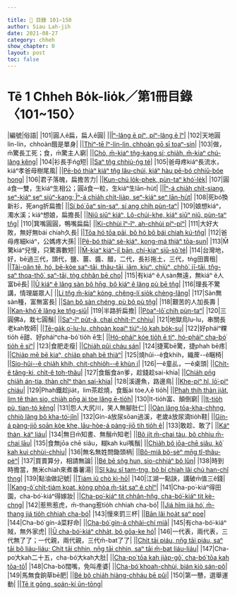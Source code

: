 ```yaml
---

title: 📖 目錄 101~150
author: Siau Lah-jih
date: 2021-08-27
category: chheh
show_chapter: 0
layout: post
toc: false
---
```


# Tē 1 Chheh Bo̍k-lio̍k／第1冊目錄 〈101~150〉



|編號|俗語|
|101|圓人ē扁，扁人ē圓|
||[Îⁿ-lâng ē píⁿ, píⁿ-lâng ē îⁿ](12-11.html)|
|102|天地圓lin-lin，chhoàn餓是單身|
||[Thiⁿ-tē îⁿ-lin-lin, chhoàn gō sī toaⁿ-sin](12-12.html)|
|103|做，m̄驚長工死；食，m̄驚主人窮|
||[Chò, m̄-kiaⁿ tn̂g-kang sí; chia̍h, m̄-kiaⁿ chú-lâng kêng](12-13.html)|
|104|衫長手ńg短|
||[Saⁿ tn̂g chhiú-ńg té](12-14.html)|
|105|爸母疼kiáⁿ長流水，kiáⁿ孝爸母樹尾風|
||[Pē-bó thiàⁿ kiáⁿ tn̂g lâu-chúi, kiáⁿ hàu pē-bó chhiū-bóe hong](12-15.html)|
|106|君子落魄，扁擔苦力|
||[Kun-chú lo̍k-phek, pùn-taⁿ khó͘-le̍k](12-16.html)|
|107|圓á食一雙，生kiáⁿ生相公；圓á食一粒，生kiáⁿ生lān-hu̍t|
||[Îⁿ-á chia̍h chi̍t-siang, seⁿ-kiáⁿ seⁿ siùⁿ-kang; Îⁿ-á chia̍h chi̍t-lia̍p, seⁿ-kiáⁿ seⁿ lān-hu̍t](12-17.html)|
|108|死bó͘換新衫，死ang折扁擔|
||[Sí bó͘ ōaⁿ sin-saⁿ, sí ang chi̍h pùn-taⁿ](12-18.html)|
|109|娘想kiáⁿ，濁水溪；kiáⁿ想娘，扁擔長|
||[Niû siūⁿ kiáⁿ, Lô-chúi-khe, kiáⁿ siūⁿ niû, pùn-taⁿ tn̂g](12-19.html)|
|110|箕嘴圓圓，鴨嘴扁扁|
||[Ki-chhùi îⁿ-îⁿ, ah-chhùi píⁿ-píⁿ](12-20.html)|
|111|大好大敗，無好無bái chiah久長|
||[Tōa hó tōa pāi, bô hó bô bái chiah kú-tn̂g](12-21.html)|
|112|爸母疼細kiáⁿ，公媽疼大孫|
||[Pē-bó thiàⁿ sè-kiáⁿ, kong-má thiàⁿ tōa-sun](12-22.html)|
|113|M̄驚kiáⁿ兒慢，只驚壽數短|
||[M̄-kiaⁿ kiáⁿ-jî bān, chí-kiaⁿ siū-sò͘ té](12-23.html)|
|114|台灣地，好，bē過三代，頭代，鹽、薑、醬、醋，二代，長衫拖土，三代，tǹg田賣租|
||[Tâi-oân tē, hó, bē-kòe saⁿ-tāi, thâu-tāi, iâm, kiuⁿ, chiùⁿ, chhò͘, jī-tāi, tn̂g-saⁿ thoa-thô͘, saⁿ-tāi, tǹg chhân bē cho͘](12-24.html)|
|115|有kiáⁿ ê人sàn無遠，無kiáⁿ ê人富bē長|
||[Ū kiáⁿ ê lâng sàn bô hn̄g, bô kiáⁿ ê lâng pù bē tn̂g](12-25.html)|
|116|理長不驚講，情理屬眾人|
||[Lí tn̂g m̄-kiaⁿ kóng, chêng-lí sio̍k chèng-lâng](12-26.html)|
|117|Sàn無sàn種，富無富長|
||[Sàn bô sàn chéng, pù bô pù tn̂g](12-27.html)|
|118|艱苦的人加長壽 |
||[Kan-khó͘ ê lâng ke tn̂g-siū](12-28.html)|
|119|半路折扁擔|
||[Pòaⁿ-lō͘ chi̍h pùn-taⁿ](12-29.html)|
|120|三圓佛á，栽七圓鬚|
||[Saⁿ-îⁿ pu̍t-á, chai chhit-îⁿ chhiu](12-30.html)|
|121|地獄烏lu-lu，串關長老kah牧師|
||[Tē-ga̍k o͘-lu-lu, chhoàn koaiⁿ tiúⁿ-ló kah bo̍k-su](01-01.html)|
|122|好pháiⁿ粿tio̍h ē甜、好pháiⁿcha-bó͘ tio̍h ē生|
||[Hó-pháiⁿ kóe tio̍h ē tiⁿ, hó-pháiⁿ cha-bó͘ tio̍h ē siⁿ](01-02.html)|
|123|食肥走瘦|
||[Chia̍h pûi cháu sán](01-03.html)|
|124|捷罵bē驚，捷phah bē疼|
||[Chia̍p mē bē kiaⁿ, chia̍p phah bē thiàⁿ](01-04.html)|
|125|燒hûi--ê食khih，織蓆--ê睏椅|
||[Sio-hûi--ê chia̍h khih, chit-chhio̍h--ê khùn í](01-05.html)|
|126|一ê童乩，一ê桌頭|
||[Chi̍t-ê tâng-ki, chi̍t-ê toh-thâu](01-06.html)|
|127|食飯食án爹，趁錢趁sai-khia|
||[Chia̍h pn̄g chia̍h án-tia, thàn chîⁿ thàn sai-khia](01-07.html)|
|128|溪邊魚，路邊鳥|
||[Khe-piⁿ hî, lō͘-piⁿ chiáu](01-08.html)|
|129|Phah鐵趁jia̍t，lim茶趁燒，食飯ài tòe人ē tio̍h|
||[Phah thih thàn jia̍t, lim tê thàn sio, chia̍h pn̄g ài tòe lâng ē-tio̍h](01-09.html)|
|130|It-tio̍h富、顛倒窮|
||[It-tio̍h pù, tian-tó kêng](01-10.html)|
|131|怨人大尻川，笑人無腳肚仁|
||[Oàn lâng tōa-kha-chhng, chhiò lâng bô kha-tó͘-jîn](01-11.html)|
|132|Gín-á放尿sōan過溪，老歲á放尿滴tio̍h鞋|
||[Gín-á pàng-jiō soān kòe khe, lāu-hòe-á pàng-jiō tih tio̍h ê](01-12.html)|
|133|敢趁、敢了|
||[Káⁿ thàn, káⁿ liáu](01-13.html)|
|134|無日m̄知晝、無鬚m̄知老|
||[Bô ji̍t m̄-chai tàu, bô chhiu m̄-chai lāu](01-14.html)|
|135|食無jōa chē siâu，糊kah kui嘴鬚|
||[Chia̍h bô jōa-chē siâu, kô͘ kah kui chhùi-chhiu](01-15.html)|
|136|無名無姓問鋤頭柄|
||[Bô-miâ bô-sèⁿ mn̄g tî-thâu-pèⁿ](01-16.html)|
|137|買賣算分，相請無論|
||[Bé bē sǹg hun, sio-chhiáⁿ bô lūn](01-17.html)|
|138|時到時擔當，無米chiah來煮番薯湯|
||[Sî kàu sî tam-tng, bô bí chiah lâi chú han-chî thng](01-18.html)|
|139|點油做記號|
||[Tiám iû chò kì-hō](01-19.html)|
|140|江湖一點訣，講破m̄值三ê錢|
||[Kang-ô͘ chi̍t-tiám koat, kòng phòa m̄-ta̍t saⁿ ê chîⁿ](01-20.html)|
|141|Cha-po͘-kiáⁿ得田園，cha-bó͘-kiáⁿ得嫁妝|
||[Cha-po͘-kiáⁿ tit chhân-hn̂g, cha-bó͘-kiáⁿ tit kè-chng](01-21.html)|
|142|惹熊惹虎，m̄-thang惹tio̍h chhiah cha-bó͘|
||[Jiá hîm jiá hó͘, m̄-thang jiá tio̍h chhiah cha-bó͘](01-22.html)|
|143|慢來罰三杯|
||[Bān lâi hoa̍t saⁿ poe](01-23.html)|
|144|Cha-bó͘ gín-á菜籽命|
||[Cha-bó͘ gín-á chhài-chí miā](01-24.html)|
|145|有cha-bó͘-kiáⁿ賊，無外家虎|
||[Ū cha-bó͘-kiáⁿ chha̍t, bô gōa-ke hó͘](01-25.html)|
|146|一代表，兩代表，三代無了了；一代親，兩代親，三代m̄-bat了了|
||[Chi̍t tāi piáu, nn̄g tāi piáu, saⁿ tāi bô liáu-liáu; Chi̍t tāi chhin, nn̄g tāi chhin, saⁿ tāi m̄-bat liáu-liáu](01-26.html)|
|147|Cha-po͘大kah二十五，cha-bó͘大kah大肚|
||[Cha-po͘ tōa kah jia̍p-gō͘, cha-bó͘ tōa kah tōa-tō͘](01-27.html)|
|148|Cha-bó͘闊嘴，免叫產婆|
||[Cha-bó͘ khoah-chhùi, bián kiò sán-pô](01-28.html)|
|149|馬無食餉草bē肥|
||[Bé bô chia̍h hiàng-chháu bē pûi](01-29.html)|
|150|第一戇，選舉運動|
||[Tē it gōng, soán-kí ūn-tōng](01-30.html)|

















